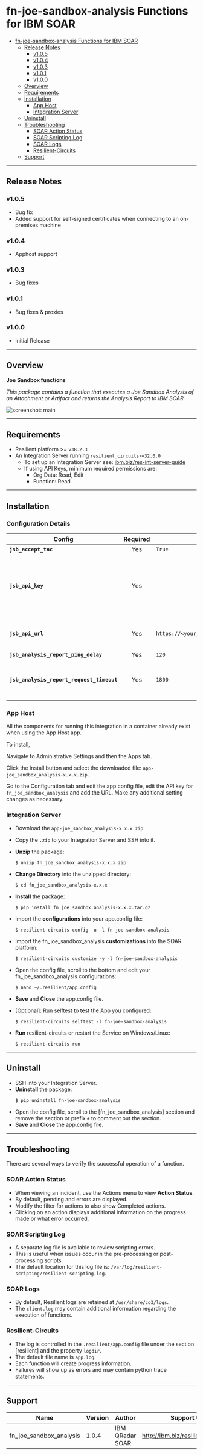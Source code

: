 <!--
  This Install README.md is generated by running:
  "resilient-sdk docgen -p fn_joe_sandbox_analysis --install-guide"

  It is best edited using a Text Editor with a Markdown Previewer. VS Code
  is a good example. Checkout https://guides.github.com/features/mastering-markdown/
  for tips on writing with Markdown

  If you make manual edits and run docgen again, a .bak file will be created

  Store any screenshots in the "doc/screenshots" directory and reference them like:
  ![screenshot: screenshot_1](./doc/screenshots/screenshot_1.png)
-->

# fn-joe-sandbox-analysis Functions for IBM SOAR

- [fn-joe-sandbox-analysis Functions for IBM SOAR](#fn-joe-sandbox-analysis-functions-for-ibm-resilient)
  - [Release Notes](#release-notes)
    - [v1.0.5](#v105)
    - [v1.0.4](#v104)
    - [v1.0.3](#v103)
    - [v1.0.1](#v101)
    - [v1.0.0](#v100)
  - [Overview](#overview)
  - [Requirements](#requirements)
  - [Installation](#installation)
    - [App Host](#app-host)
    - [Integration Server](#integration-server)
  - [Uninstall](#uninstall)
  - [Troubleshooting](#troubleshooting)
    - [SOAR Action Status](#soar-action-status)
    - [SOAR Scripting Log](#soar-scripting-log)
    - [SOAR Logs](#soar-logs)
    - [Resilient-Circuits](#resilient-circuits)
  - [Support](#support)

---

## Release Notes
<!--
  Specify all changes in this release. Do not remove the release 
  notes of a previous release
-->
### v1.0.5
* Bug fix
* Added support for self-signed certificates when connecting to an on-premises machine
### v1.0.4
* Apphost support
### v1.0.3
* Bug fixes
### v1.0.1
* Bug fixes & proxies
### v1.0.0
* Initial Release

---

## Overview
<!--
  Provide a high-level description of the function itself and its remote software or application.
  The text below is parsed from the "description" and "long_description" attributes in the setup.py file
-->
**Joe Sandbox functions**

*This package contains a function that executes a Joe Sandbox Analysis of an Attachment or Artifact and returns the Analysis Report to IBM SOAR.*
 
 ![screenshot: main](./doc/screenshots/1.png)

---

## Requirements
<!--
  List any Requirements 
-->
* Resilient platform >= `v38.2.3`
* An Integration Server running `resilient_circuits>=32.0.0`
  * To set up an Integration Server see: [ibm.biz/res-int-server-guide](https://ibm.biz/res-int-server-guide)
  * If using API Keys, minimum required permissions are:
      * Org Data: Read, Edit
      * Function: Read
---

## Installation

### Configuration Details
| Config | Required | Example | Description |
| ------ | :------: | ------- | ----------- |
| **``jsb_accept_tac``** | Yes | `True` | |
| **``jsb_api_key``** | Yes | | *API Key to Joe Sandbox server with appropriate permissions to submit workflows* |
| **``jsb_api_url``** | Yes | `https://<your_jsb_server>/<path_to_api_endpoint>` | *Base URL for your Joe Sandbox server's API* |
| **``jsb_analysis_report_ping_delay``** | Yes | `120` | *Ping delay* |
| **``jsb_analysis_report_request_timeout``** | Yes | `1800` | *Workflow time out (default: 1800 seconds)* |

### App Host

All the components for running this integration in a container already exist when using the App Host app.

To install,

Navigate to Administrative Settings and then the Apps tab.

Click the Install button and select the downloaded file: ```app-joe_sandbox_analysis-x.x.x.zip```.

Go to the Configuration tab and edit the app.config file, edit the API key for `fn_joe_sandbox_analysis` and add the URL. Make any additional setting changes as necessary.


### Integration Server
* Download the `app-joe_sandbox_analysis-x.x.x.zip`.
* Copy the `.zip` to your Integration Server and SSH into it.
* **Unzip** the package:
  ```
  $ unzip fn_joe_sandbox_analysis-x.x.x.zip
  ```
* **Change Directory** into the unzipped directory:
  ```
  $ cd fn_joe_sandbox_analysis-x.x.x
  ```
* **Install** the package:
  ```
  $ pip install fn_joe_sandbox_analysis-x.x.x.tar.gz
  ```
* Import the **configurations** into your app.config file:
  ```
  $ resilient-circuits config -u -l fn-joe-sandbox-analysis
  ```
* Import the fn_joe_sandbox_analysis **customizations** into the SOAR platform:
  ```
  $ resilient-circuits customize -y -l fn-joe-sandbox-analysis
  ```
* Open the config file, scroll to the bottom and edit your fn_joe_sandbox_analysis configurations:
  ```
  $ nano ~/.resilient/app.config
  ```

* **Save** and **Close** the app.config file.
* [Optional]: Run selftest to test the App you configured:
  ```
  $ resilient-circuits selftest -l fn-joe-sandbox-analysis
  ```
* **Run** resilient-circuits or restart the Service on Windows/Linux:
  ```
  $ resilient-circuits run
  ```


---

## Uninstall
* SSH into your Integration Server.
* **Uninstall** the package:
  ```
  $ pip uninstall fn-joe-sandbox-analysis
  ```
* Open the config file, scroll to the [fn_joe_sandbox_analysis] section and remove the section or prefix `#` to comment out the section.
* **Save** and **Close** the app.config file.

---

## Troubleshooting
There are several ways to verify the successful operation of a function.

### SOAR Action Status
* When viewing an incident, use the Actions menu to view **Action Status**.
* By default, pending and errors are displayed.
* Modify the filter for actions to also show Completed actions.
* Clicking on an action displays additional information on the progress made or what error occurred.

### SOAR Scripting Log
* A separate log file is available to review scripting errors.
* This is useful when issues occur in the pre-processing or post-processing scripts.
* The default location for this log file is: `/var/log/resilient-scripting/resilient-scripting.log`.

### SOAR Logs
* By default, Resilient logs are retained at `/usr/share/co3/logs`.
* The `client.log` may contain additional information regarding the execution of functions.

### Resilient-Circuits
* The log is controlled in the `.resilient/app.config` file under the section [resilient] and the property `logdir`.
* The default file name is `app.log`.
* Each function will create progress information.
* Failures will show up as errors and may contain python trace statements.

---

<!--
  If necessary, use this section to describe how to configure your security application to work with the integration.
  Delete this section if the user does not need to perform any configuration procedures on your product.

## Configure <Product_Name>

* Step One
* Step Two
* Step Three

---
-->

## Support
| Name | Version | Author | Support URL |
| ---- | ------- | ------ | ----------- |
| fn_joe_sandbox_analysis | 1.0.4 | IBM QRadar SOAR | http://ibm.biz/resilientcommunity |
